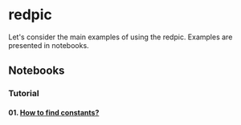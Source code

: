 
# redpic

Let's consider the main examples of using the redpic. Examples are presented in notebooks.

## Notebooks

### Tutorial

####  01. [How to find constants?](01_constants.ipynb)
